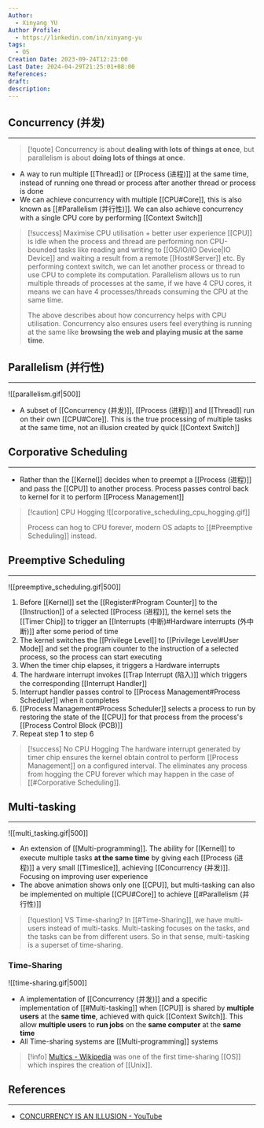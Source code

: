 ```yaml
---
Author:
  - Xinyang YU
Author Profile:
  - https://linkedin.com/in/xinyang-yu
tags:
  - OS
Creation Date: 2023-09-24T12:23:00
Last Date: 2024-04-29T21:25:01+08:00
References: 
draft: 
description: 
---
```

## Concurrency (并发)
---
>[!quote]
> Concurrency is about **dealing with lots of things at once**, but parallelism is about **doing lots of things at once**.

- A way to run multiple [[Thread]] or [[Process (进程)]] at the same time, instead of running one thread or process after another thread or process is done
- We can achieve concurrency with multiple [[CPU#Core]], this is also known as [[#Parallelism (并行性)]]. We can also achieve concurrency with a single CPU core by performing [[Context Switch]]


>[!success] Maximise CPU utilisation + better user experience
> [[CPU]] is idle when the process and thread are performing non CPU-bounded tasks like reading and writing to [[OS/IO/IO Device|IO Device]] and waiting a result from a remote [[Host#Server]] etc. By performing context switch, we can let another process or thread to use CPU to complete its computation. Parallelism allows us to run multiple threads of processes at the same, if we have 4 CPU cores, it means we can have 4 processes/threads consuming the CPU at the same time.
> 
> The above describes about how concurrency helps with CPU utilisation. Concurrency also ensures users feel everything is running at the same like **browsing the web and playing music at the same time**. 

## Parallelism (并行性)
---

![[parallelism.gif|500]]

- A subset of [[Concurrency (并发)]], [[Process (进程)]] and [[Thread]] run on their own [[CPU#Core]]. This is the true processing of multiple tasks at the same time, not an illusion created by quick [[Context Switch]]






## Corporative Scheduling
---
- Rather than the [[Kernel]] decides when to preempt a [[Process (进程)]] and pass the [[CPU]] to another process. Process passes control back to kernel for it to perform [[Process Management]]

>[!caution] CPU Hogging
> ![[corporative_scheduling_cpu_hogging.gif]]
> 
>Process can hog to CPU forever, modern OS adapts to [[#Preemptive Scheduling]] instead.

## Preemptive Scheduling
---

![[preemptive_scheduling.gif|500]]

1. Before [[Kernel]] set the [[Register#Program Counter]] to the [[Instruction]] of a selected [[Process (进程)]], the kernel sets the [[Timer Chip]] to trigger an [[Interrupts (中断)#Hardware interrupts (外中断)]] after some period of time
2. The kernel switches the [[Privilege Level]] to [[Privilege Level#User Mode]] and set the program counter to the instruction of a selected process, so the process can start executing
3. When the timer chip elapses, it triggers a Hardware interrupts
4. The hardware interrupt invokes [[Trap Interrupt (陷入)]] which triggers the  corresponding [[Interrupt Handler]]
5. Interrupt handler passes control to [[Process Management#Process Scheduler]] when it completes
6. [[Process Management#Process Scheduler]] selects a process to run by restoring the state of the [[CPU]] for that process from the process's [[Process Control Block (PCB)]]
7. Repeat step 1 to step 6

>[!success] No CPU Hogging
> The hardware interrupt generated by timer chip ensures the kernel obtain control to perform [[Process Management]] on a configured interval. The eliminates any process from hogging the CPU forever which may happen in the case of [[#Corporative Scheduling]].

## Multi-tasking
---

![[multi_tasking.gif|500]]

- An extension of [[Multi-programming]]. The ability for [[Kernel]] to execute multiple tasks **at the same time** by giving each [[Process (进程)]] a very small [[Timeslice]], achieving [[Concurrency (并发)]]. Focusing on improving user experience
- The above animation shows only one [[CPU]], but multi-tasking can also be implemented on multiple [[CPU#Core]] to achieve [[#Parallelism (并行性)]]

>[!question] VS Time-sharing?
> In [[#Time-Sharing]], we have multi-users instead of multi-tasks. Multi-tasking focuses on the tasks, and the tasks can be from different users. So in that sense, multi-tasking is a superset of time-sharing.

### Time-Sharing

![[time-sharing.gif|500]]

- A implementation of [[Concurrency (并发)]] and a specific implementation of [[#Multi-tasking]] when [[CPU]] is shared by **multiple users** at the **same time**, achieved with quick [[Context Switch]]. This allow **multiple users** to **run jobs** on the **same computer** at the **same time** 
- All Time-sharing systems are [[Multi-programming]] systems

>[!info]
> [Multics - Wikipedia](https://en.wikipedia.org/wiki/Multics) was one of the first time-sharing [[OS]] which inspires the creation of [[Unix]].

## References
---
- [CONCURRENCY IS AN ILLUSION - YouTube](https://youtu.be/3X93PnKRNUo?si=PsdliiPMP8fv3NoO)